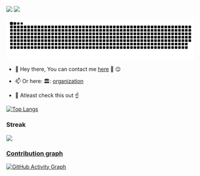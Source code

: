 <img src="https://badges.strrl.dev/visits/nevillionaire/nevillionaire?style=flat-square&color=red&logo=github&a=0">    <img src="https://img.shields.io/github/last-commit/nevillionaire/nevillionaire?color=blue&label=last%20updated&style=flat">


![github contribution grid snake animation](https://raw.githubusercontent.com/platane/platane/output/github-contribution-grid-snake-dark.svg#gh-dark-mode-only)

- 💬 Hey there, You can contact me [here](https://www.instagram.com/nevillionaire) 👋 :wink:

  
- 📫 Or here:
                                       🏛️: [organization](https://www.plausemedia.co.ke)
- 💬  Atleast check this out :point_up:




[![Top Langs](https://github-readme-stats.vercel.app/api/top-langs/?username=nevillionaire&layout=compact&theme=radical)](https://github.com/anuraghazra/github-readme-stats)







### Streak

<a href="https://github-readme-streak-stats.herokuapp.com/?user=Nevillionaire">
  <img align="center" src="https://github-readme-streak-stats.herokuapp.com/?user=Nevillionaire" />









### Contribution graph
![GitHub Activity Graph](https://activity-graph.herokuapp.com/graph?username=Nevillionaire&theme=react-dark)  

